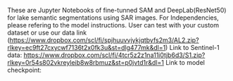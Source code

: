 These are Jupyter Notebooks of fine-tunned SAM and DeepLab(ResNet50) for lake semantic segmentations using SAR images.
For Independencies, please refering to the model instructions.
User can test with your custom dataset or use  our data link (https://www.dropbox.com/scl/fi/spjhuuvvjykjqtbyfs2m3/AL2.zip?rlkey=ec9ft27cxycwf7136t2x0fk3u&st=dlg477mk&dl=1)
Link to Sentinel-1 data: https://www.dropbox.com/scl/fi/4tcr5z2z1na11i0tjb6d3/S1.zip?rlkey=0r54s802vkreyleib8w8rbmuz&st=p0jvtd1r&dl=1
Link to model checkpoint: 
